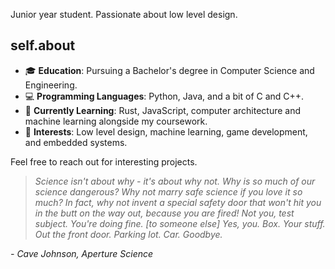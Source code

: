 Junior year student. Passionate about low level design.

## self.about

- 🎓 **Education**: Pursuing a Bachelor's degree in Computer Science and Engineering.
- 💻 **Programming Languages**: Python, Java, and a bit of C and C++.
- 🌱 **Currently Learning**: Rust, JavaScript, computer architecture and machine learning alongside my coursework.
- 🚀 **Interests**: Low level design, machine learning, game development, and embedded systems.

Feel free to reach out for interesting projects.

> *Science isn't about *why* - it's about *why not*. *Why* is so much of our science dangerous? Why not *marry* safe science if you love it so much? In fact, why not invent a special safety door that won't hit you in the butt on the way out, because *you are fired!* Not you, test subject. You're doing fine. [to someone else] Yes, *you*. Box. Your stuff. Out the front door. Parking lot. Car. Goodbye.*

*- Cave Johnson, Aperture Science*
